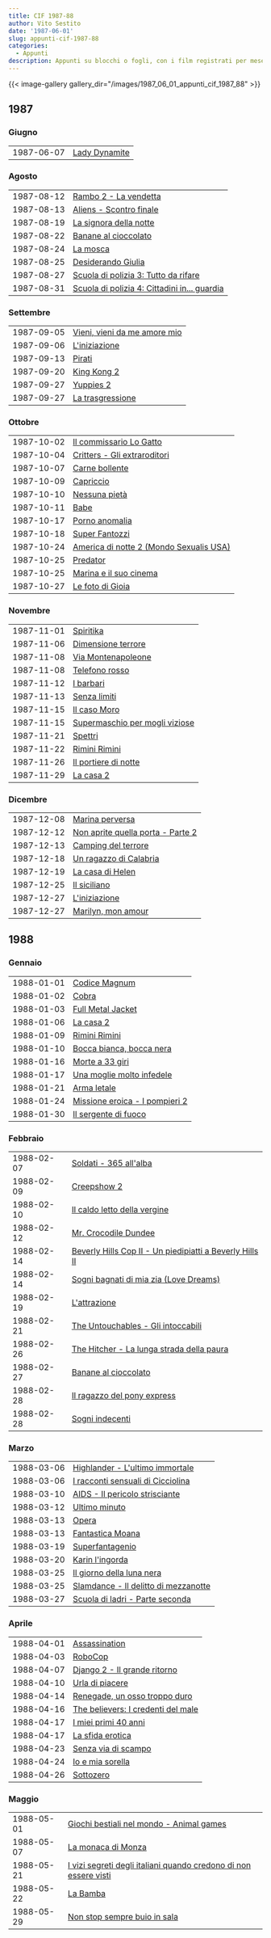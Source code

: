```yaml
---
title: CIF 1987-88
author: Vito Sestito
date: '1987-06-01'
slug: appunti-cif-1987-88
categories:
  - Appunti
description: Appunti su blocchi o fogli, con i film registrati per mese. Riportano gli incassi dei film quando disponibili.
---
```



{{< image-gallery gallery_dir="/images/1987_06_01_appunti_cif_1987_88" >}}





## 1987
### Giugno


|           |              |
|:----------|:-------------|
|1987-06-07 |[Lady Dynamite](https://www.imdb.com/title/tt0125331/)|

### Agosto


|           |                                             |
|:----------|:--------------------------------------------|
|1987-08-12 |[Rambo 2 - La vendetta](https://www.imdb.com/title/tt0089880/)|
|1987-08-13 |[Aliens - Scontro finale](https://www.imdb.com/title/tt0090605/)|
|1987-08-19 |[La signora della notte](https://www.imdb.com/title/tt0090018/)|
|1987-08-22 |[Banane al cioccolato](https://www.imdb.com/title/tt0204873/)|
|1987-08-24 |[La mosca](https://www.imdb.com/title/tt0091064/)|
|1987-08-25 |[Desiderando Giulia](https://www.imdb.com/title/tt0089016/)|
|1987-08-27 |[Scuola di polizia 3: Tutto da rifare](https://www.imdb.com/title/tt0091777/)|
|1987-08-31 |[Scuola di polizia 4: Cittadini in... guardia](https://www.imdb.com/title/tt0093756/)|

### Settembre


|           |                             |
|:----------|:----------------------------|
|1987-09-05 |[Vieni, vieni da me amore mio](https://www.imdb.com/title/tt0201308/)|
|1987-09-06 |[L'iniziazione](https://www.imdb.com/title/tt0092995/)|
|1987-09-13 |[Pirati](https://www.imdb.com/title/tt0091757/)|
|1987-09-20 |[King Kong 2](https://www.imdb.com/title/tt0091344/)|
|1987-09-27 |[Yuppies 2](https://www.imdb.com/title/tt0092276/)|
|1987-09-27 |[La trasgressione](https://www.imdb.com/title/tt0096299/)|

### Ottobre


|           |                                        |
|:----------|:---------------------------------------|
|1987-10-02 |[Il commissario Lo Gatto](https://www.imdb.com/title/tt0092770/)|
|1987-10-04 |[Critters - Gli extraroditori](https://www.imdb.com/title/tt0090887/)|
|1987-10-07 |[Carne bollente](https://www.imdb.com/title/tt0132476/)|
|1987-10-09 |[Capriccio](https://www.imdb.com/title/tt0092720/)|
|1987-10-10 |[Nessuna pietà](https://www.imdb.com/title/tt0091637/)|
|1987-10-11 |[Babe](https://www.imdb.com/title/tt0083606/)|
|1987-10-17 |[Porno anomalia](https://www.imdb.com/title/tt0263626/)|
|1987-10-18 |[Super Fantozzi](https://www.imdb.com/title/tt0090101/)|
|1987-10-24 |[America di notte 2 (Mondo Sexualis USA)](https://www.imdb.com/title/tt0276340/)|
|1987-10-25 |[Predator](https://www.imdb.com/title/tt0093773/)|
|1987-10-25 |[Marina e il suo cinema](https://www.imdb.com/title/tt0212330/)|
|1987-10-27 |[Le foto di Gioia](https://www.imdb.com/title/tt0093043/)|

### Novembre


|           |                               |
|:----------|:------------------------------|
|1987-11-01 |[Spiritika](https://www.imdb.com/title/tt0090327/)|
|1987-11-06 |[Dimensione terrore](https://www.imdb.com/title/tt0091630/)|
|1987-11-08 |[Via Montenapoleone](https://www.imdb.com/title/tt0091548/)|
|1987-11-08 |[Telefono rosso](https://www.imdb.com/title/tt0210330/)|
|1987-11-12 |[I barbari](https://www.imdb.com/title/tt0092615/)|
|1987-11-13 |[Senza limiti](https://www.imdb.com/title/tt0076197/)|
|1987-11-15 |[Il caso Moro](https://www.imdb.com/title/tt0090805/)|
|1987-11-15 |[Supermaschio per mogli viziose](https://www.imdb.com/title/tt0157532/)|
|1987-11-21 |[Spettri](https://www.imdb.com/title/tt0094015/)|
|1987-11-22 |[Rimini Rimini](https://www.imdb.com/title/tt0093864/)|
|1987-11-26 |[Il portiere di notte](https://www.imdb.com/title/tt0071910/)|
|1987-11-29 |[La casa 2](https://www.imdb.com/title/tt0092991/)|

### Dicembre


|           |                                  |
|:----------|:---------------------------------|
|1987-12-08 |[Marina perversa](https://www.imdb.com/title/tt0390230/)|
|1987-12-12 |[Non aprite quella porta - Parte 2](https://www.imdb.com/title/tt0092076/)|
|1987-12-13 |[Camping del terrore](https://www.imdb.com/title/tt0090788/)|
|1987-12-18 |[Un ragazzo di Calabria](https://www.imdb.com/title/tt0092694/)|
|1987-12-19 |[La casa di Helen](https://www.imdb.com/title/tt0093220/)|
|1987-12-25 |[Il siciliano](https://www.imdb.com/title/tt0093966/)|
|1987-12-27 |[L'iniziazione](https://www.imdb.com/title/tt0092995/)|
|1987-12-27 |[Marilyn, mon amour](https://www.imdb.com/title/tt0143615/)|

## 1988
### Gennaio


|           |                               |
|:----------|:------------------------------|
|1988-01-01 |[Codice Magnum](https://www.imdb.com/title/tt0091828/)|
|1988-01-02 |[Cobra](https://www.imdb.com/title/tt0090859/)|
|1988-01-03 |[Full Metal Jacket](https://www.imdb.com/title/tt0093058/)|
|1988-01-06 |[La casa 2](https://www.imdb.com/title/tt0092991/)|
|1988-01-09 |[Rimini Rimini](https://www.imdb.com/title/tt0093864/)|
|1988-01-10 |[Bocca bianca, bocca nera](https://www.imdb.com/title/tt0092682/)|
|1988-01-16 |[Morte a 33 giri](https://www.imdb.com/title/tt0092112/)|
|1988-01-17 |[Una moglie molto infedele](https://www.imdb.com/title/tt0126453/)|
|1988-01-21 |[Arma letale](https://www.imdb.com/title/tt0093409/)|
|1988-01-24 |[Missione eroica - I pompieri 2](https://www.imdb.com/title/tt0126443/)|
|1988-01-30 |[Il sergente di fuoco](https://www.imdb.com/title/tt0092854/)|

### Febbraio


|           |                                                         |
|:----------|:--------------------------------------------------------|
|1988-02-07 |[Soldati - 365 all'alba](https://www.imdb.com/title/tt0094003/)|
|1988-02-09 |[Creepshow 2](https://www.imdb.com/title/tt0092796/)     |
|1988-02-10 |[Il caldo letto della vergine](https://www.imdb.com/title/tt15035936/)|
|1988-02-12 |[Mr. Crocodile Dundee](https://www.imdb.com/title/tt0090555/)|
|1988-02-14 |[Beverly Hills Cop II - Un piedipiatti a Beverly Hills II](https://www.imdb.com/title/tt0092644/)|
|1988-02-14 |[Sogni bagnati di mia zia (Love Dreams)](https://www.imdb.com/title/tt0195887/)|
|1988-02-19 |[L'attrazione](https://www.imdb.com/title/tt0092592/)    |
|1988-02-21 |[The Untouchables - Gli intoccabili](https://www.imdb.com/title/tt0094226/)|
|1988-02-26 |[The Hitcher - La lunga strada della paura](https://www.imdb.com/title/tt0091209/)|
|1988-02-27 |[Banane al cioccolato](https://www.imdb.com/title/tt0204873/)|
|1988-02-28 |[Il ragazzo del pony express](https://www.imdb.com/title/tt0091819/)|
|1988-02-28 |[Sogni indecenti](https://www.imdb.com/title/tt0199034/) |

### Marzo


|           |                                     |
|:----------|:------------------------------------|
|1988-03-06 |[Highlander - L'ultimo immortale](https://www.imdb.com/title/tt0091203/)|
|1988-03-06 |[I racconti sensuali di Cicciolina](https://www.imdb.com/title/tt0197793/)|
|1988-03-10 |[AIDS - Il pericolo strisciante](https://www.imdb.com/title/tt0300900/)|
|1988-03-12 |[Ultimo minuto](https://www.imdb.com/title/tt0139681/)|
|1988-03-13 |[Opera](https://www.imdb.com/title/tt0093677/)|
|1988-03-13 |[Fantastica Moana](https://www.imdb.com/title/tt0208946/)|
|1988-03-19 |[Superfantagenio](https://www.imdb.com/title/tt0090601/)|
|1988-03-20 |[Karin l'ingorda](https://www.imdb.com/title/tt0204430/)|
|1988-03-25 |[Il giorno della luna nera](https://www.imdb.com/title/tt0090735/)|
|1988-03-25 |[Slamdance - Il delitto di mezzanotte](https://www.imdb.com/title/tt0093986/)|
|1988-03-27 |[Scuola di ladri - Parte seconda](https://www.imdb.com/title/tt0203092/)|

### Aprile


|           |                                   |
|:----------|:----------------------------------|
|1988-04-01 |[Assassination](https://www.imdb.com/title/tt0092585/)|
|1988-04-03 |[RoboCop](https://www.imdb.com/title/tt0093870/)|
|1988-04-07 |[Django 2 - Il grande ritorno](https://www.imdb.com/title/tt0093113/)|
|1988-04-10 |[Urla di piacere](https://www.imdb.com/title/tt0191477/)|
|1988-04-14 |[Renegade, un osso troppo duro](https://www.imdb.com/title/tt0095975/)|
|1988-04-16 |[The believers: I credenti del male](https://www.imdb.com/title/tt0092632/)|
|1988-04-17 |[I miei primi 40 anni](https://www.imdb.com/title/tt0093535/)|
|1988-04-17 |[La sfida erotica](https://www.imdb.com/title/tt0213237/)|
|1988-04-23 |[Senza via di scampo](https://www.imdb.com/title/tt0093640/)|
|1988-04-24 |[Io e mia sorella](https://www.imdb.com/title/tt0093274/)|
|1988-04-26 |[Sottozero](https://www.imdb.com/title/tt0094010/)|

### Maggio


|           |                                                                 |
|:----------|:----------------------------------------------------------------|
|1988-05-01 |[Giochi bestiali nel mondo - Animal games](https://www.imdb.com/title/tt0329118/)|
|1988-05-07 |[La monaca di Monza](https://www.imdb.com/title/tt0091540/)      |
|1988-05-21 |[I vizi segreti degli italiani quando credono di non essere visti](https://www.imdb.com/title/tt0201317/)|
|1988-05-22 |[La Bamba](https://www.imdb.com/title/tt0093378/)                |
|1988-05-29 |[Non stop sempre buio in sala](https://www.imdb.com/title/tt0089990/)|


